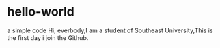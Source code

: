 # hello-world
a simple code
Hi, everbody,I am a student of Southeast University,This is the first day i join the Github.
